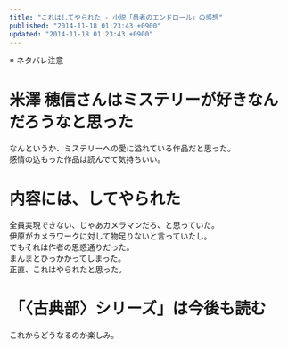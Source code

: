 ```yaml
---
title: "これはしてやられた - 小説「愚者のエンドロール」の感想"
published: "2014-11-18 01:23:43 +0900"
updated: "2014-11-18 01:23:43 +0900"
---
```


※ ネタバレ注意

# 米澤 穂信さんはミステリーが好きなんだろうなと思った

なんというか、ミステリーへの愛に溢れている作品だと思った。  
感情の込もった作品は読んでて気持ちいい。

# 内容には、してやられた

全員実現できない、じゃあカメラマンだろ、と思っていた。  
伊原がカメラワークに対して物足りないと言っていたし。  
でもそれは作者の思惑通りだった。  
まんまとひっかかってしまった。  
正直、これはやられたと思った。

# 「〈古典部〉シリーズ」は今後も読む

これからどうなるのか楽しみ。
